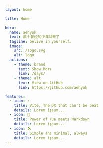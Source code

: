 ```yaml
---
layout: home

title: Home

hero:
  name: aehyok
  text: 那个曾经的少年回来了
  tagline: belive in yourself。
  image:
    src: /logo.svg
    alt: logo
  actions:
    - theme: brand
      text: Show More
      link: /days/
    - theme: alt
      text: View on GitHub
      link: https://github.com/aehyok

features:
  - icon: ⚡️
    title: Vite, The DX that can't be beat
    details: Lorem ipsum...
  - icon: 🖖
    title: Power of Vue meets Markdown
    details: Lorem ipsum...
  - icon: 🛠️
    title: Simple and minimal, always
    details: Lorem ipsum...
---
```


<script setup>
import HomeAboutComponent from '../src/components/HomeAbout.vue'
</script>

<HomeAboutComponent />